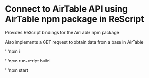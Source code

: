 # Connect to AirTable API using AirTable npm package in ReScript 

Provides ReScript bindings for the AirTable npm package

Also implements a GET request to obtain data from a base in AirTable

'''npm i

'''npm run-script build

'''npm start
